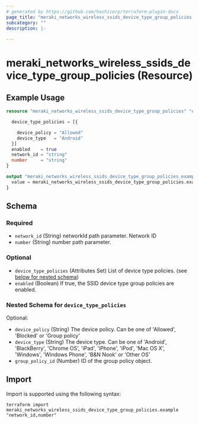 ```yaml
---
# generated by https://github.com/hashicorp/terraform-plugin-docs
page_title: "meraki_networks_wireless_ssids_device_type_group_policies Resource - terraform-provider-meraki"
subcategory: ""
description: |-
  
---
```


# meraki_networks_wireless_ssids_device_type_group_policies (Resource)



## Example Usage

```terraform
resource "meraki_networks_wireless_ssids_device_type_group_policies" "example" {

  device_type_policies = [{

    device_policy = "Allowed"
    device_type   = "Android"
  }]
  enabled    = true
  network_id = "string"
  number     = "string"
}

output "meraki_networks_wireless_ssids_device_type_group_policies_example" {
  value = meraki_networks_wireless_ssids_device_type_group_policies.example
}
```

<!-- schema generated by tfplugindocs -->
## Schema

### Required

- `network_id` (String) networkId path parameter. Network ID
- `number` (String) number path parameter.

### Optional

- `device_type_policies` (Attributes Set) List of device type policies. (see [below for nested schema](#nestedatt--device_type_policies))
- `enabled` (Boolean) If true, the SSID device type group policies are enabled.

<a id="nestedatt--device_type_policies"></a>
### Nested Schema for `device_type_policies`

Optional:

- `device_policy` (String) The device policy. Can be one of 'Allowed', 'Blocked' or 'Group policy'
- `device_type` (String) The device type. Can be one of 'Android', 'BlackBerry', 'Chrome OS', 'iPad', 'iPhone', 'iPod', 'Mac OS X', 'Windows', 'Windows Phone', 'B&N Nook' or 'Other OS'
- `group_policy_id` (Number) ID of the group policy object.

## Import

Import is supported using the following syntax:

```shell
terraform import meraki_networks_wireless_ssids_device_type_group_policies.example "network_id,number"
```
